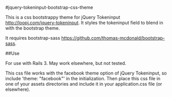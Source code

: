 #jquery-tokeninput-bootstrap-css-theme

This is a css bootstrappy theme for jQuery Tokeninput http://loopj.com/jquery-tokeninput. It styles the tokeninput field to blend in with the bootstrap theme.

It requires bootstrap-sass https://github.com/thomas-mcdonald/bootstrap-sass.

##Use

For use with Rails 3. May work elsewhere, but not tested.

This css file works with the facebook theme option of jQuery Tokeninput, so include 'theme: "facebook"' in the initialization. Then place this css file in one of your assets directories and include it in your application.css file (or elsewhere). 




